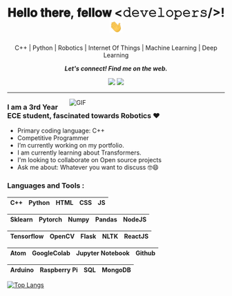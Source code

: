 <h1 align="center"> 𝐇𝐞𝐥𝐥𝐨 𝐭𝐡𝐞𝐫𝐞, 𝐟𝐞𝐥𝐥𝐨𝐰 <𝚍𝚎𝚟𝚎𝚕𝚘𝚙𝚎𝚛𝚜/>! <img src="https://raw.githubusercontent.com/ABSphreak/ABSphreak/master/gifs/Hi.gif" width="30px"></h1>

<p align="center"> C++ | Python | Robotics | Internet Of Things | Machine Learning | Deep Learning </p>

<p align="center">
  <b><i>Let's connect! Find me on the web.</i></b>
  
 <div align="center">
<a href="mailto:tarundyundi2000@gmail.com" style="text-decoration:none"><img height="30" src = "https://img.shields.io/badge/gmail-c14438?&style=for-the-badge&logo=gmail&logoColor=white"></a>
<!-- [<img height="30" src="https://img.shields.io/badge/linkedin-blue.svg?&style=for-the-badge&logo=linkedin&logoColor=white" />][LinkedIn] -->
<a href="https://www.linkedin.com/in/tarun-dyundi-801a80178" style="text-decoration:none"><img height="30" src="https://img.shields.io/badge/linkedin-blue.svg?&style=for-the-badge&logo=linkedin&logoColor=white"/></a>
</div>
<!-- <br/> -->
<hr/>

<img align="right" alt="GIF" src="https://github.com/tacklesta/tacklesta/blob/main/gif.gif" width="360"/>

### I am a 3rd Year ECE student, fascinated towards Robotics ❤️

* Primary coding language: C++
* Competitive Programmer
* I’m currently working on my portfolio.
* I am currently learning about Transformers.
* I'm looking to collaborate on Open source projects
* Ask me about: Whatever you want to discuss 🤓😄


### Languages and Tools :


| C++ | Python | HTML | CSS | JS |
| :---: | :---: | :---: | :---: | :---: |

| Sklearn| Pytorch | Numpy | Pandas | NodeJS |
| :---: | :---: | :---: | :---: | :---: |

Tensorflow | OpenCV | Flask | NLTK | ReactJS |
| :---: | :---: | :---: | :---: | :---: |

| Atom | GoogleColab | Jupyter Notebook | Github |
| :---: | :---: | :---: | :---: |

Arduino | Raspberry Pi | SQL | MongoDB |
| :---: | :---: | :---: | :---: |


[![Top Langs](https://github-readme-stats.vercel.app/api/top-langs/?username=tacklesta&layout=compact&show_icons=true&theme=dark)](https://github.com/tacklesta/github-readme-stats)

[gmail]: https://gmail.com
[linkedin]: https://www.linkedin.com/in/tarun-dyundi-801a80178
